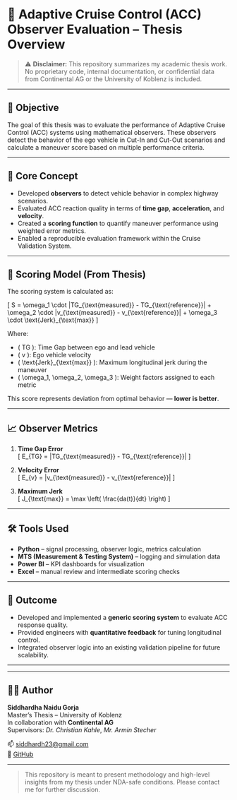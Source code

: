 # 🚗 Adaptive Cruise Control (ACC) Observer Evaluation – Thesis Overview

> ⚠️ **Disclaimer:** This repository summarizes my academic thesis work.  
> No proprietary code, internal documentation, or confidential data from Continental AG or the University of Koblenz is included.

---

## 📌 Objective

The goal of this thesis was to evaluate the performance of Adaptive Cruise Control (ACC) systems using mathematical observers. These observers detect the behavior of the ego vehicle in Cut-In and Cut-Out scenarios and calculate a maneuver score based on multiple performance criteria.

---

## 🧠 Core Concept

- Developed **observers** to detect vehicle behavior in complex highway scenarios.
- Evaluated ACC reaction quality in terms of **time gap**, **acceleration**, and **velocity**.
- Created a **scoring function** to quantify maneuver performance using weighted error metrics.
- Enabled a reproducible evaluation framework within the Cruise Validation System.

---

## 🧮 Scoring Model (From Thesis)

The scoring system is calculated as:

\[
S = \omega_1 \cdot |TG_{\text{measured}} - TG_{\text{reference}}| + \omega_2 \cdot |v_{\text{measured}} - v_{\text{reference}}| + \omega_3 \cdot \text{Jerk}_{\text{max}}
\]

Where:
- \( TG \): Time Gap between ego and lead vehicle
- \( v \): Ego vehicle velocity
- \( \text{Jerk}_{\text{max}} \): Maximum longitudinal jerk during the maneuver
- \( \omega_1, \omega_2, \omega_3 \): Weight factors assigned to each metric

This score represents deviation from optimal behavior — **lower is better**.

---

## 📈 Observer Metrics

1. **Time Gap Error**  
   \[
   E_{TG} = |TG_{\text{measured}} - TG_{\text{reference}}|
   \]

2. **Velocity Error**  
   \[
   E_{v} = |v_{\text{measured}} - v_{\text{reference}}|
   \]

3. **Maximum Jerk**  
   \[
   J_{\text{max}} = \max \left( \frac{da(t)}{dt} \right)
   \]

---

## 🛠 Tools Used

- **Python** – signal processing, observer logic, metrics calculation
- **MTS (Measurement & Testing System)** – logging and simulation data
- **Power BI** – KPI dashboards for visualization
- **Excel** – manual review and intermediate scoring checks

---

## 🎯 Outcome

- Developed and implemented a **generic scoring system** to evaluate ACC response quality.
- Provided engineers with **quantitative feedback** for tuning longitudinal control.
- Integrated observer logic into an existing validation pipeline for future scalability.

---


---

## 🙋‍♂️ Author

**Siddhardha Naidu Gorja**  
Master’s Thesis – University of Koblenz  
In collaboration with **Continental AG**  
Supervisors: *Dr. Christian Kahle*, *Mr. Armin Stecher*

📫 [siddhardh23@gmail.com](mailto:siddhardh23@gmail.com)  
🔗 [GitHub](https://github.com/siddhardha23g)

---

> This repository is meant to present methodology and high-level insights from my thesis under NDA-safe conditions. Please contact me for further discussion.



